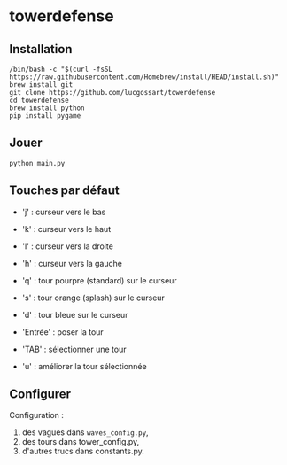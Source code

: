 # towerdefense

## Installation

`/bin/bash -c "$(curl -fsSL https://raw.githubusercontent.com/Homebrew/install/HEAD/install.sh)"`    
`brew install git`     
`git clone https://github.com/lucgossart/towerdefense`    
`cd towerdefense`     
`brew install python`     
`pip install pygame`

## Jouer

`python main.py`

## Touches par défaut

- 'j' : curseur vers le bas
- 'k' : curseur vers le haut
- 'l' : curseur vers la droite
- 'h' : curseur vers la gauche

- 'q' : tour pourpre (standard) sur le curseur
- 's' : tour orange (splash) sur le curseur
- 'd' : tour bleue sur le curseur

- 'Entrée' : poser la tour
- 'TAB'    : sélectionner une tour
- 'u'      : améliorer la tour sélectionnée

## Configurer

Configuration :
1. des vagues dans `waves_config.py`,
2. des tours dans tower_config.py,
3. d'autres trucs dans constants.py.
